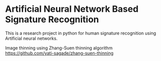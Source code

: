 # Artificial Neural Network Based Signature Recognition

This is a research project in python for human signature recognition using Artificial neural networks.

Image thinning using Zhang-Suen thinning algorithm
https://github.com/yati-sagade/zhang-suen-thinning